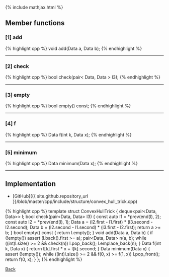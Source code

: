 {% include mathjax.html %}

## Member functions

### [1] add
{% highlight cpp %}
void add(Data a, Data b);
{% endhighlight %}


---------------------------------------

### [2] check
{% highlight cpp %}
bool check(pair< Data, Data > l3);
{% endhighlight %}


---------------------------------------

### [3] empty
{% highlight cpp %}
bool empty() const;
{% endhighlight %}


---------------------------------------

### [4] f
{% highlight cpp %}
Data f(int k, Data x);
{% endhighlight %}


---------------------------------------

### [5] minimum
{% highlight cpp %}
Data minimum(Data x);
{% endhighlight %}


---------------------------------------

## Implementation

- [GitHub]({{ site.github.repository_url }}/blob/master/cpp/include/structure/convex_hull_trick.cpp)

{% highlight cpp %}
template<class Data>
struct ConvexHullTrick {
  deque<pair<Data, Data>> l;
  bool check(pair<Data, Data> l3) {
    const auto l1 = *prev(end(l), 2);
    const auto l2 = *prev(end(l), 1);
    Data a = (l2.first - l1.first) * (l3.second - l2.second);
    Data b = (l2.second - l1.second) * (l3.first - l2.first);
    return a >= b;
  }
  bool empty() const { return l.empty(); }
  void add(Data a, Data b) {
    if (!empty()) assert (l.back().first >= a);
    pair<Data, Data> n(a, b);
    while ((int)l.size() >= 2 && check(n)) l.pop_back();
    l.emplace_back(n);
  }
  Data f(int k, Data x) { return l[k].first * x + l[k].second; }
  Data minimum(Data x) {
    assert (!empty());
    while ((int)l.size() >= 2 && f(0, x) >= f(1, x)) l.pop_front();
    return f(0, x);
  }
};
{% endhighlight %}

[Back](../..)
